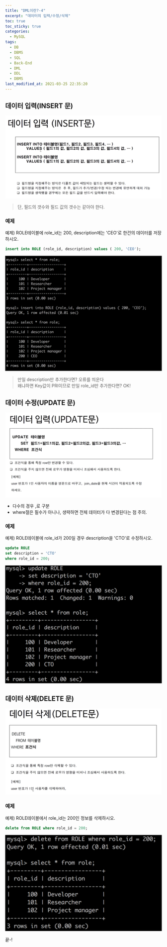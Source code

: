 ```yaml
---
title: "DML이란?-4"
excerpt: "데이터의 입력/수정/삭제"
toc: true
toc_sticky: true
categories:
  - MySQL
tags:
  - DB
  - DBMS
  - SQL
  - Back-End
  - DML
  - DDL
  - DBMS
last_modified_at: 2021-03-25 22:35:20
---
```



## 데이터 입력(INSERT 문)

![이미지](/assets/images/SQL/sql15.png)

> 단, 필드의 갯수와 필드 값의 갯수는 같아야 한다.

### 예제 
예제) ROLE테이블에 role_id는 200, description에는 'CEO'로 한건의 데이터를 저장하시오.

```sql
insert into ROLE (role_id, description) values ( 200, 'CEO');
```
![이미지](/assets/images/SQL/sql16.png)

> 만일 description만 추가한다면? 오류를 띄운다  
> 왜냐하면 Key값이 PRI이므로
> 만일 role_id만 추가한다면? OK!

## 데이터 수정(UPDATE 문)

![이미지](/assets/images/SQL/sql17.png)
- 다수의 경우 ,로 구분
- where절은 필수가 아니나, 생략하면 전체 데이터가 다 변경된다는 점 주의.

### 예제 
예제) ROLE테이블에 role_id가 200일 경우 description을 'CTO'로 수정하시오.

```sql
update ROLE
set description = 'CTO'
where role_id = 200;
```
![이미지](/assets/images/SQL/sql18.png)

## 데이터 삭제(DELETE 문)

![이미지](/assets/images/SQL/sql19.png)

### 예제 
예제) ROLE테이블에서 role_id는 200인 정보를 삭제하시오.
```sql
delete from ROLE where role_id = 200;
```
![이미지](/assets/images/SQL/sql20.png)

끝-!